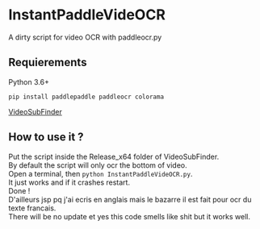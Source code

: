 # InstantPaddleVideOCR
A dirty script for video OCR with paddleocr.py
## Requierements
Python 3.6+
 
`pip install paddlepaddle paddleocr colorama`
 
[VideoSubFinder](https://sourceforge.net/projects/videosubfinder/)
 
## How to use it ?
 
Put the script inside the Release_x64 folder of VideoSubFinder. <br>
By default the script will only ocr the bottom of video. <br>
Open a terminal, then `python InstantPaddleVideOCR.py`.<br>
It just works and if it crashes restart.<br>
Done !<br>
D'ailleurs jsp pq j'ai ecris en anglais mais le bazarre il est fait pour ocr du texte francais.<br>
There will be no update et yes this code smells like shit but it works well.
